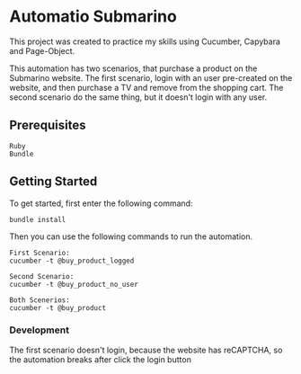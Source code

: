 # Automatio Submarino

This project was created to practice my skills using Cucumber, Capybara and Page-Object.

This automation has two scenarios, that purchase a product on the Submarino website. The first scenario, login with an user pre-created on the website, and then purchase a TV and remove from the shopping cart. The second scenario do the same thing, but it doesn't login with any user.


## Prerequisites

```
Ruby
Bundle
```

## Getting Started

To get started, first enter the following command:

```
bundle install
```
Then you can use the following commands to run the automation.

```
First Scenario:
cucumber -t @buy_product_logged

Second Scenario:
cucumber -t @buy_product_no_user

Both Scenerios:
cucumber -t @buy_product
```

### Development

The first scenario doesn't login, because the website has reCAPTCHA, so the automation breaks after click the login button
